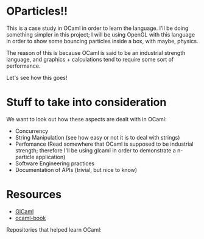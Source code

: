 OParticles!!
============

This is a case study in OCaml in order to learn the language. I'll be doing 
something simpler in this project; I will be using OpenGL with this language
in order to show some bouncing particles inside a box, with maybe, physics. 

The reason of this is because OCaml is said to be an industrial strength 
language, and graphics + calculations tend to require some sort of performance. 

Let's see how this goes!

Stuff to take into consideration
================================

We want to look out how these aspects are dealt with in OCaml: 

* Concurrency
* String Manipulation (see how easy or not it is to deal with strings)
* Perfomance (Read somewhere that OCaml is supposed to be industrial strength;
therefore I'll be using glcaml in order to demonstrate a n-particle application)
* Software Engineering practices
* Documentation of APIs (trivial, but nice to know)

Resources
=========

* [GlCaml](http://glcaml.sourceforge.net/)
* [ocaml-book](https://github.com/bobzhang/ocaml-book)

Repositories that helped learn OCaml:


